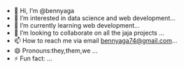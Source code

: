 - 👋 Hi, I’m @bennyaga
- 👀 I’m interested in data science and web development...
- 🌱 I’m currently learning web development...
- 💞️ I’m looking to collaborate on all the jaja projects ...
- 📫 How to reach me via email bennyaga74@gmail.com...
- 😄 Pronouns:they,them,we ...
- ⚡ Fun fact: ...

<!---
bennyaga/bennyaga is a ✨ special ✨ repository because its `README.md` (this file) appears on your GitHub profile.
You can click the Preview link to take a look at your changes.
--->
